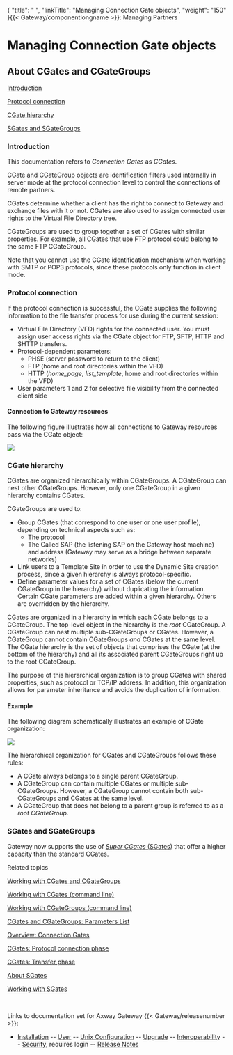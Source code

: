 {
    "title": " ",
    "linkTitle": "Managing Connection Gate objects",
    "weight": "150"
}{{< Gateway/componentlongname  >}}: Managing Partners

# Managing Connection Gate objects

## About CGates and CGateGroups

[Introduction](#intro)

[Protocol connection](#Protocol_connection)

[CGate hierarchy](#cgate_hierarchy)

[SGates and SGateGroups](#sgates)

<span id="intro"></span>

### Introduction

This documentation refers to *Connection Gates* as *CGates*.

CGate and CGateGroup objects are identification filters used internally in server mode at the protocol connection level to control the connections of remote partners.

CGates determine whether a client has the right to connect to Gateway and exchange files with it or not. CGates are also used to assign connected user rights to the Virtual File Directory tree.

CGateGroups are used to group together a set of CGates with similar properties. For example, all CGates that use FTP protocol could belong to the same FTP CGateGroup.

Note that you cannot use the CGate identification mechanism when working with SMTP or POP3 protocols, since these protocols only function in client mode.

<span id="Protocol_connection"></span>

### Protocol connection

If the protocol connection is successful, the CGate supplies the following information to the file transfer process for use during the current session:

-   Virtual File Directory (VFD) rights for the connected user. You must assign user access rights via the CGate object for FTP, SFTP, HTTP and SHTTP transfers.
-   Protocol-dependent parameters:
    -   PHSE (server password to return to the client)
    -   FTP (home and root directories within the VFD)
    -   HTTP (*home\_page*, *list\_template*, home and root directories within the VFD)
-   User parameters 1 and 2 for selective file visibility from the connected client side

#### Connection to Gateway resources

The following figure illustrates how all connections to Gateway resources pass via the CGate object:

<img src="/Images/Gateway/CGate_Connection_756x596.png" class="maxWidth" />

<span id="cgate_hierarchy"></span>

### CGate hierarchy

CGates are organized hierarchically within CGateGroups. A CGateGroup can nest other CGateGroups. However, only one CGateGroup in a given hierarchy contains CGates.

CGateGroups are used to:

-   Group CGates (that correspond to one user or one user profile), depending on technical aspects such as:
    -   The protocol
    -   The Called SAP (the listening SAP on the Gateway host machine) and address (Gateway may serve as a bridge between separate networks)
-   Link users to a Template Site in order to use the Dynamic Site creation process, since a given hierarchy is always protocol-specific.
-   Define parameter values for a set of CGates (below the current CGateGroup in the hierarchy) without duplicating the information. Certain CGate parameters are added within a given hierarchy. Others are overridden by the hierarchy.

CGates are organized in a hierarchy in which each CGate belongs to a CGateGroup. The top-level object in the hierarchy is the *root* CGateGroup. A CGateGroup can nest multiple sub-CGateGroups or CGates. However, a CGateGroup cannot contain CGateGroups *and* CGates at the same level. The CGate hierarchy is the set of objects that comprises the CGate (at the bottom of the hierarchy) and all its associated parent CGateGroups right up to the root CGateGroup.

The purpose of this hierarchical organization is to group CGates with shared properties, such as protocol or TCP/IP address. In addition, this organization allows for parameter inheritance and avoids the duplication of information.

#### Example

The following diagram schematically illustrates an example of CGate organization:

<img src="/Images/Gateway/CGate_Hierarchy_756x510.png" class="maxWidth" />

The hierarchical organization for CGates and CGateGroups follows these rules:

-   A CGate always belongs to a single parent CGateGroup.
-   A CGateGroup can contain multiple CGates or multiple sub-CGateGroups. However, a CGateGroup cannot contain both sub-CGateGroups and CGates at the same level.
-   A CGateGroup that does not belong to a parent group is referred to as a *root CGateGroup*.

<span id="sgates"></span>

### SGates and SGateGroups

Gateway now supports the use of [*Super CGates* (SGates)](sgates_about) that offer a higher capacity than the standard CGates.

Related topics

[Working with CGates and CGateGroups](working_with_cgates_and_cgategroups_(gui))

[Working with CGates (command line)](working_with_cgates_cli)

[Working with CGateGroups (command line)](working_with_cgates_cli/working_with_cgategroups_cli)

[CGates and CGateGroups: Parameters List](working_with_cgates_cli/cgates_parameter_list)

[Overview: Connection Gates](../../ov_gateway/ov_connection_gates)

[CGates: Protocol connection phase](cgates_protocol_connection_phase)

[CGates: Transfer phase](cgates_transfer_phase)

[About SGates](sgates_about)

[Working with SGates](sgates_working_with)

 

Links to documentation set for Axway Gateway {{< Gateway/releasenumber  >}}:

-   [Installation](/bundle/Gateway_6173_InstallationGuide_allOS_en_HTML5/page/Content/start_page.htm) -- [User](/bundle/Gateway_6173_UsersGuide_allOS_en_HTML5/page/Content/start_page.htm) -- [Unix Configuration](/bundle/Gateway_6173_ConfigurationGuide_UNIX_en_HTML5/page/Content/start_page.htm) -- [Upgrade](/bundle/Gateway_6173_UpgradeGuide_allOS_en_HTML5/page/Content/start_page.htm) -- [Interoperability](/bundle/Gateway_6173_InteroperabilityGuide_allOS_en_HTML5/page/Content/start_page.htm) -- [Security](/bundle/Gateway_6173_SecurityGuide_allOS_en_HTML5/page/Content/start_page.htm), requires login -- [Release Notes](/bundle/Gateway_6173_ReleaseNotes_allOS_en_HTML5/page/Content/Gateway_ReleaseNotes_allOS_en.htm)

